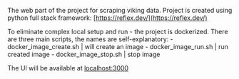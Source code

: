 The web part of the project for scraping viking data.
Project is created using python full stack framework: [https://reflex.dev/](https://reflex.dev/)

To eliminate complex local setup and run - the project is dockerized.
There are three main scripts, the names are self-explanatory:
    - docker_image_create.sh    | will create an image
    - docker_image_run.sh       | run created image
    - docker_image_stop.sh      | stop image

The UI will be available at [localhost:3000](localhost:3000)